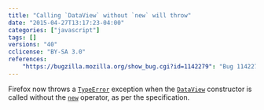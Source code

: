 ```yaml
---
title: "Calling `DataView` without `new` will throw"
date: "2015-04-27T13:17:23-04:00"
categories: ["javascript"]
tags: []
versions: "40"
cclicense: "BY-SA 3.0"
references:
    "https://bugzilla.mozilla.org/show_bug.cgi?id=1142279": "Bug 1142279 – DataView should require `new`"
---
```

Firefox now throws a [`TypeError`](https://developer.mozilla.org/en-US/docs/Web/JavaScript/Reference/Global_Objects/TypeError) exception when the [`DataView`](https://developer.mozilla.org/en-US/docs/Web/JavaScript/Reference/Global_Objects/DataView) constructor is called without the [`new`](https://developer.mozilla.org/en-US/docs/Web/JavaScript/Reference/Operators/new) operator, as per the specification.
